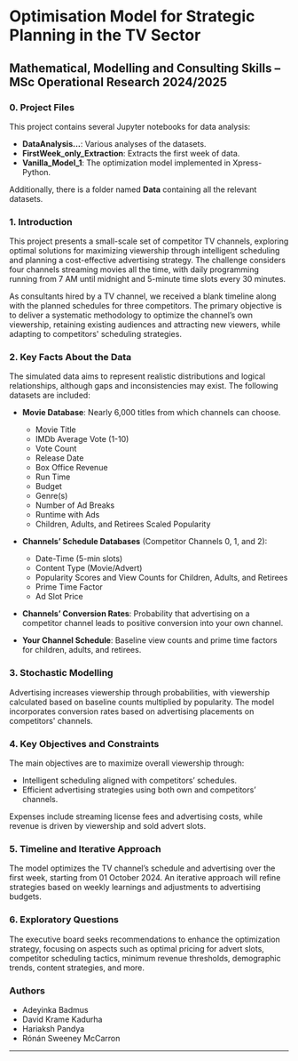 # Optimisation Model for Strategic Planning in the TV Sector

## Mathematical, Modelling and Consulting Skills – MSc Operational Research 2024/2025

### 0. Project Files

This project contains several Jupyter notebooks for data analysis:
- **DataAnalysis...**: Various analyses of the datasets.
- **FirstWeek_only_Extraction**: Extracts the first week of data.
- **Vanilla_Model_1**: The optimization model implemented in Xpress-Python.

Additionally, there is a folder named **Data** containing all the relevant datasets.

### 1. Introduction

This project presents a small-scale set of competitor TV channels, exploring optimal solutions for maximizing viewership through intelligent scheduling and planning a cost-effective advertising strategy. The challenge considers four channels streaming movies all the time, with daily programming running from 7 AM until midnight and 5-minute time slots every 30 minutes.

As consultants hired by a TV channel, we received a blank timeline along with the planned schedules for three competitors. The primary objective is to deliver a systematic methodology to optimize the channel’s own viewership, retaining existing audiences and attracting new viewers, while adapting to competitors' scheduling strategies.

### 2. Key Facts About the Data

The simulated data aims to represent realistic distributions and logical relationships, although gaps and inconsistencies may exist. The following datasets are included:

- **Movie Database**: Nearly 6,000 titles from which channels can choose.
  - Movie Title
  - IMDb Average Vote (1-10)
  - Vote Count
  - Release Date
  - Box Office Revenue
  - Run Time
  - Budget
  - Genre(s)
  - Number of Ad Breaks
  - Runtime with Ads
  - Children, Adults, and Retirees Scaled Popularity

- **Channels’ Schedule Databases** (Competitor Channels 0, 1, and 2): 
  - Date-Time (5-min slots)
  - Content Type (Movie/Advert)
  - Popularity Scores and View Counts for Children, Adults, and Retirees
  - Prime Time Factor
  - Ad Slot Price

- **Channels’ Conversion Rates**: Probability that advertising on a competitor channel leads to positive conversion into your own channel.

- **Your Channel Schedule**: Baseline view counts and prime time factors for children, adults, and retirees.

### 3. Stochastic Modelling

Advertising increases viewership through probabilities, with viewership calculated based on baseline counts multiplied by popularity. The model incorporates conversion rates based on advertising placements on competitors' channels.

### 4. Key Objectives and Constraints

The main objectives are to maximize overall viewership through:
- Intelligent scheduling aligned with competitors’ schedules.
- Efficient advertising strategies using both own and competitors’ channels.

Expenses include streaming license fees and advertising costs, while revenue is driven by viewership and sold advert slots.

### 5. Timeline and Iterative Approach

The model optimizes the TV channel’s schedule and advertising over the first week, starting from 01 October 2024. An iterative approach will refine strategies based on weekly learnings and adjustments to advertising budgets.

### 6. Exploratory Questions

The executive board seeks recommendations to enhance the optimization strategy, focusing on aspects such as optimal pricing for advert slots, competitor scheduling tactics, minimum revenue thresholds, demographic trends, content strategies, and more.

### Authors
- Adeyinka Badmus
- David Krame Kadurha
- Hariaksh Pandya
- Rónán Sweeney McCarron

---